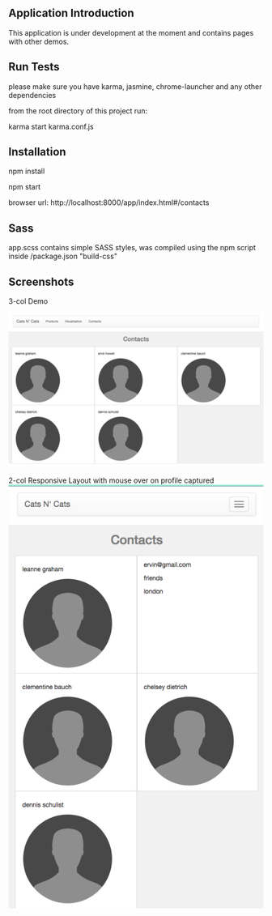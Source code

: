## Application Introduction
This application is under development at the moment and contains pages with other demos.


## Run Tests 

please make sure you have karma, jasmine, chrome-launcher and any other dependencies

from the root directory of this project run:

karma start karma.conf.js

## Installation

npm install

npm start

browser url: http://localhost:8000/app/index.html#/contacts

## Sass

app.scss contains simple SASS styles, was compiled using the npm script inside /package.json "build-css"

## Screenshots

3-col Demo

![3-col layout](https://raw.githubusercontent.com/jacklp/catsncats/master/screenshots/contacts-3-col.png)

2-col Responsive Layout with mouse over on profile captured
![2-col layout](https://raw.githubusercontent.com/jacklp/catsncats/master/screenshots/contacts-2-col-with-mouse-over-info.png)